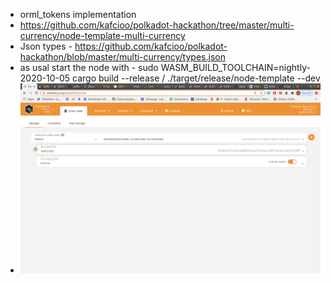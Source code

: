 * orml_tokens implementation 
* https://github.com/kafcioo/polkadot-hackathon/tree/master/multi-currency/node-template-multi-currency
* Json types - https://github.com/kafcioo/polkadot-hackathon/blob/master/multi-currency/types.json
* as usal start the node with - sudo WASM_BUILD_TOOLCHAIN=nightly-2020-10-05 cargo build --release  / ./target/release/node-template --dev
* ![Image of evidence](https://github.com/kafcioo/polkadot-hackathon/blob/master/multi-currency/Screenshot%20from%202020-10-29%2013-55-13.png)